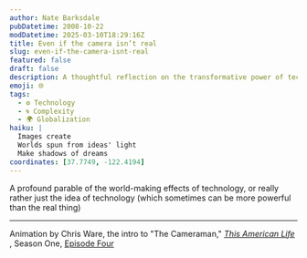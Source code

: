 ```yaml
---
author: Nate Barksdale
pubDatetime: 2008-10-22
modDatetime: 2025-03-10T18:29:16Z
title: Even if the camera isn’t real
slug: even-if-the-camera-isnt-real
featured: false
draft: false
description: A thoughtful reflection on the transformative power of technology, illustrated through Chris Ware's animation for "The Cameraman."
emoji: 🌐
tags:
  - ⚙️ Technology
  - 🌀 Complexity
  - 🌍 Globalization
haiku: |
  Images create  
  Worlds spun from ideas' light  
  Make shadows of dreams
coordinates: [37.7749, -122.4194]
---
```


A profound parable of the world-making effects of technology, or really rather just the idea of technology (which sometimes can be more powerful than the real thing)

---

Animation by Chris Ware, the intro to "The Cameraman," _[This American Life](http://www.youtube.com/watch?v=WbVeN13wGFc)_ , Season One, [Episode Four](http://thislife.org/TV_Episode.aspx?episode=4)
